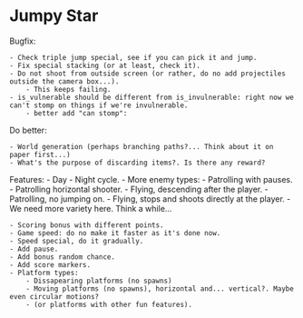 # Jumpy Star


Bugfix:

	- Check triple jump special, see if you can pick it and jump.
	- Fix special stacking (or at least, check it).
	- Do not shoot from outside screen (or rather, do no add projectiles outside the camera box...).
		- This keeps failing.
	- is_vulnerable should be different from is_invulnerable: right now we can't stomp on things if we're invulnerable.
		- better add "can stomp":

Do better:

	- World generation (perhaps branching paths?... Think about it on paper first...)
	- What's the purpose of discarding items?. Is there any reward?

Features:
	- Day - Night cycle.
	- More enemy types:
		- Patrolling with pauses.
		- Patrolling horizontal shooter.
		- Flying, descending after the player.
		- Patrolling, no jumping on.
		- Flying, stops and shoots directly at the player.
		- We need more variety here. Think a while...
		
	- Scoring bonus with different points.
	- Game speed: do no make it faster as it's done now.
	- Speed special, do it gradually.
	- Add pause.
	- Add bonus random chance.
	- Add score markers.
	- Platform types:
		- Dissapearing platforms (no spawns)
		- Moving platforms (no spawns), horizontal and... vertical?. Maybe even circular motions?
		- (or platforms with other fun features).
